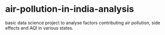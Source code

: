 # air-pollution-in-india-analysis
basic data science project to analyse factors contributing air pollution, side effects and AQI  in various states.

